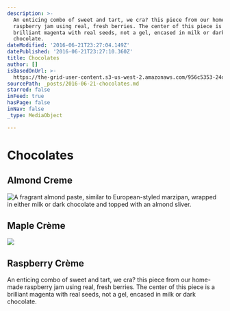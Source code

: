```yaml
---
description: >-
  An enticing combo of sweet and tart, we cra? this piece from our home-made
  raspberry jam using real, fresh berries. The center of this piece is a
  brilliant magenta with real seeds, not a gel, encased in milk or dark
  chocolate.
dateModified: '2016-06-21T23:27:04.149Z'
datePublished: '2016-06-21T23:27:10.360Z'
title: Chocolates
author: []
isBasedOnUrl: >-
  https://the-grid-user-content.s3-us-west-2.amazonaws.com/956c5353-24d8-4b34-838a-8768b61b5a0d.jpg
sourcePath: _posts/2016-06-21-chocolates.md
starred: false
inFeed: true
hasPage: false
inNav: false
_type: MediaObject

---
```

# Chocolates

## Almond Creme
![ A  fragrant  almond  paste,  similar  to  European-­styled  marzipan,  wrapped  in  either  milk  or  dark  chocolate  and  topped  with  an  almond  sliver.](https://the-grid-user-content.s3-us-west-2.amazonaws.com/f5ed5f50-935b-4244-86b3-eac40ef34ef2.jpg)

## Maple Crème
![](https://the-grid-user-content.s3-us-west-2.amazonaws.com/77b0898f-612a-41f0-9148-20dc3212c7ef.jpg)

## Raspberry Crème

An enticing combo of sweet and tart, we cra? this piece from our home-made raspberry jam using real, fresh berries. The center of this piece is a brilliant magenta with real seeds, not a gel, encased in milk or dark chocolate.
